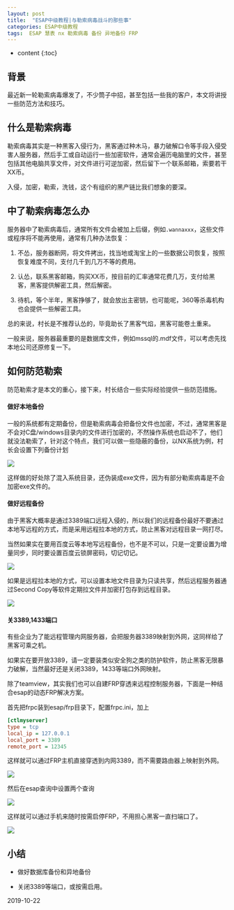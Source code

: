 ```yaml
---
layout: post
title:  "ESAP中级教程|与勒索病毒战斗的那些事"
categories: ESAP中级教程
tags:  ESAP 慧表 nx 勒索病毒 备份 异地备份 FRP
---
```


* content
{:toc}

## 背景

最近新一轮勒索病毒爆发了，不少筒子中招，甚至包括一些我的客户，本文将讲授一些防范方法和技巧。

## 什么是勒索病毒

勒索病毒其实是一种黑客入侵行为，黑客通过种木马，暴力破解口令等手段入侵受害人服务器，然后手工或自动运行一些加密软件，通常会遍历电脑里的文件，甚至包括其他电脑共享文件，对文件进行可逆加密，然后留下一个联系邮箱，索要若干XX币。

入侵，加密，勒索，洗钱，这个有组织的黑产链比我们想象的要深。

## 中了勒索病毒怎么办

服务器中了勒索病毒后，通常所有文件会被加上后缀，例如`.wannaxxx`，这些文件或程序将不能再使用，通常有几种办法恢复：

1. 不怂，服务器断网，将文件拷出，找当地或淘宝上的一些数据公司恢复，按照恢复难度不同，支付几千到几万不等的费用。

2. 认怂，联系黑客邮箱，购买XX币，按目前的汇率通常花费几万，支付给黑客，黑客提供解密工具，然后解密。

3. 待机，等个半年，黑客挣够了，就会放出主密钥，也可能呢，360等杀毒机构也会提供一些解密工具。

总的来说，村长是不推荐认怂的，毕竟助长了黑客气焰，黑客可能卷土重来。

一般来说，服务器最重要的是数据库文件，例如mssql的.mdf文件，可以考虑先找本地公司还原修复一下。

## 如何防范勒索

防范勒索才是本文的重心，接下来，村长结合一些实际经验提供一些防范措施。

#### 做好本地备份

一般的系统都有定期备份，但是勒索病毒会把备份文件也加密，不过，通常黑客是不会对C盘/windows目录内的文件进行加密的，不然操作系统也启动不了，他们就没法勒索了，针对这个特点，我们可以做一些隐蔽的备份，以NX系统为例，村长会设置下列备份计划

![](/img/log18-1.png)

这样做的好处除了混入系统目录，还伪装成exe文件，因为有部分勒索病毒是不会加密exe文件的。

#### 做好远程备份

由于黑客大概率是通过3389端口远程入侵的，所以我们的远程备份最好不要通过本地写远程的方式，而是采用远程拉本地的方式，防止黑客对远程目录一网打尽。

当然如果实在要用百度云等本地写远程备份，也不是不可以，只是一定要设置为增量同步，同时要设置百度云锁屏密码，切记切记。

![](/img/log18-2.png)

如果是远程拉本地的方式，可以设置本地文件目录为只读共享，然后远程服务器通过Second Copy等软件定期拉文件并加密打包存到远程目录。

![](/img/log18-3.png)

#### 关3389,1433端口

有些企业为了能远程管理内网服务器，会把服务器3389映射到外网，这同样给了黑客可乘之机。

如果实在要开放3389，请一定要装类似安全狗之类的防护软件，防止黑客无限暴力破解，当然最好还是关闭3389，1433等端口外网映射。

除了teamview，其实我们也可以自建FRP穿透来远程控制服务器，下面是一种结合esap的动态FRP解决方案。

首先把frpc装到esap/frp目录下，配置frpc.ini，加上

```ini
[ctlmyserver]
type = tcp
local_ip = 127.0.0.1
local_port = 3389
remote_port = 12345
```

这样就可以通过FRP主机直接穿透到内网3389，而不需要路由器上映射到外网。

![](/img/log18-6.png)

然后在esap查询中设置两个查询

![](/img/log18-4.png)

这样就可以通过手机来随时按需启停FRP，不用担心黑客一直扫端口了。

![](/img/log18-5.png)

## 小结

* 做好数据库备份和异地备份

* 关闭3389等端口，或按需启用。

2019-10-22